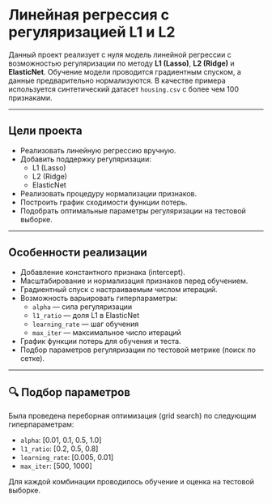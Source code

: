 # Линейная регрессия с регуляризацией L1 и L2 

Данный проект реализует с нуля модель линейной регрессии с возможностью регуляризации по методу **L1 (Lasso)**, **L2 (Ridge)** и **ElasticNet**. Обучение модели проводится градиентным спуском, а данные предварительно нормализуются. В качестве примера используется синтетический датасет `housing.csv` с более чем 100 признаками.

---

## Цели проекта

- Реализовать линейную регрессию вручную.
- Добавить поддержку регуляризации:
  - L1 (Lasso)
  - L2 (Ridge)
  - ElasticNet
- Реализовать процедуру нормализации признаков.
- Построить график сходимости функции потерь.
- Подобрать оптимальные параметры регуляризации на тестовой выборке.

---

## Особенности реализации

- Добавление константного признака (intercept).
- Масштабирование и нормализация признаков перед обучением.
- Градиентный спуск с настраиваемым числом итераций.
- Возможность варьировать гиперпараметры:
  - `alpha` — сила регуляризации
  - `l1_ratio` — доля L1 в ElasticNet
  - `learning_rate` — шаг обучения
  - `max_iter` — максимальное число итераций
- График функции потерь для обучения и теста.
- Подбор параметров регуляризации по тестовой метрике (поиск по сетке).


---

## 🔍 Подбор параметров

Была проведена переборная оптимизация (grid search) по следующим гиперпараметрам:

- `alpha`: [0.01, 0.1, 0.5, 1.0]  
- `l1_ratio`: [0.2, 0.5, 0.8]  
- `learning_rate`: [0.005, 0.01]  
- `max_iter`: [500, 1000]

Для каждой комбинации проводилось обучение и оценка на тестовой выборке.
